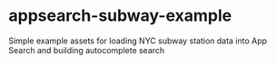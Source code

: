 # appsearch-subway-example
Simple example assets for loading NYC subway station data into App Search and building autocomplete search
